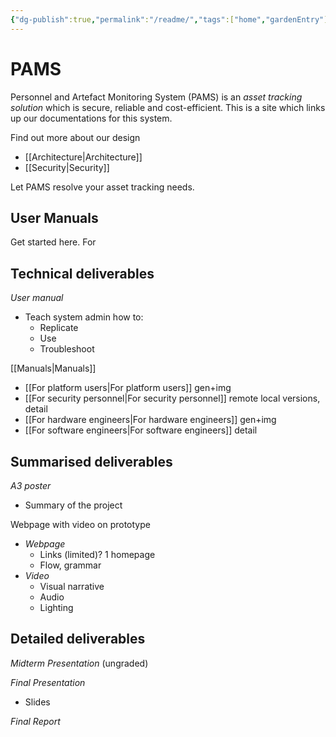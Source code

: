 ```yaml
---
{"dg-publish":true,"permalink":"/readme/","tags":["home","gardenEntry"]}
---
```


# PAMS

Personnel and Artefact Monitoring System (PAMS) is an *asset tracking solution* which is secure, reliable and cost-efficient. 
This is a site which links up our documentations for this system.

Find out more about our design

- [[Architecture\|Architecture]]
- [[Security\|Security]]

Let PAMS resolve your asset tracking needs.

## User Manuals

Get started here. For 

## Technical deliverables

*User manual*
- Teach system admin how to:
	- Replicate
	- Use
	- Troubleshoot

[[Manuals\|Manuals]]

- [[For platform users\|For platform users]] gen+img
- [[For security personnel\|For security personnel]] remote local versions, detail
- [[For hardware engineers\|For hardware engineers]] gen+img
- [[For software engineers\|For software engineers]] detail

## Summarised deliverables

*A3 poster*
- Summary of the project

Webpage with video on prototype
- *Webpage*
	- Links (limited)? 1 homepage
	- Flow, grammar
- *Video*
	- Visual narrative
	- Audio
	- Lighting

## Detailed deliverables

*Midterm Presentation* (ungraded)

*Final Presentation*
- Slides

*Final Report*